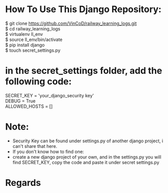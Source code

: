 # How To Use This Django Repository:
$ git clone https://github.com/VinCoD/railway_learning_logs.git <br/>
$ cd railway_learning_logs <br/>
$ virtualenv ll_env <br/>
$ source ll_env/bin/activate <br/>
$ pip install django <br/>
$ touch secret_settings.py <br/>

# in the secret_settings folder, add the following code:

SECRET_KEY = 'your_django_security key'<br/>
DEBUG = True<br/>
ALLOWED_HOSTS = []


# Note:
- Security Key can be found under settings.py of another django project, i can't share that here.
- If you don't know how to find one:
- create a new django project of your own, and in the settings.py you will find SECRET_KEY, copy the code and paste it under secret settings.py

# Regards
